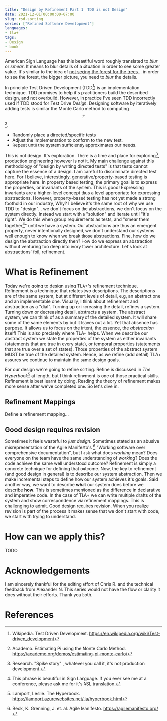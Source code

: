 ```yaml
---
title: "Design by Refinement Part 1: TDD is not Design"
date: 2021-12-01T00:00:00-07:00
slug: rsd-sorting 
series: ["Refined Software Development"]
languages:
- tla+
tags:  
- Design
- book
---
```


American Sign Language has this beautiful word roughly translated to *blur* or *smear*. It means to blur details of a situation in order to see some greater value. It's similar to the idea of [not seeing the forest for the trees](https://idioms.thefreedictionary.com/not+see+the+forest+for+the+trees)... in order to see the forest, the bigger picture, you need to *blur* the details. 

In principle Test Driven Development (TDD[^2]) is an implementation technique. TDD promises to help it's practitioners build the described design, and not overbuild. However, in practice I've seen TDD incorrectly used if TDD stood for Test Drive *Design*. Designing software by iteratively adding tests is similar the Monte Carlo method to computing $$\pi$$[^6]. 

- Randomly place a directed/specific tests
- Adjust the implementation to conform to the new test.
- Repeat until the system sufficiently approximates our needs.

This is not design. It's exploration. There is a time and place for exploring[^3], production engineering however is not it. My main challenge against this methodology of "design by writing directed tests" is that tests cannot capture the essence of a design. I am careful to discriminate directed test here.  For I believe, interestingly, generative/property-based testing is appropriate here. In property based testing, the primary goal is to express the properties, or invariants of the system. This is good! Expressing invariants are a higher-level concept thus a level appropriate for expressing abstractions. However, property-based testing has not yet made a strong foothold in our industry, Why? I believe it's the same root of why we use TDD to "design"... we don't focus on the abstractions, we don't focus on the system directly. Instead we start with a "solution" and iterate until "it's right". We do this when group requirements as tests, and "smear them together[^1]" until we have a system. Our abstractions are thus an emergent property, never intentionally designed, we don't understand our systems well enough to know when we break those abstractions. Fine, how do we design the abstraction directly then? How do we express an abstraction without venturing too deep into ivory tower architecture. Let's look at abstractions' foil, refinement. 

<!-- more -->

# What is Refinement

Today we're going to design using TLA+'s refinement technique. Refinement is a technique that relates two descriptions. The descriptions are of the same system, but at different levels of detail, e.g, an abstract one and an implementable one. Visually, I think about refinement and abstraction as a "dial". Turning up or increasing the detail, refines a system. Turning down or decreasing detail, abstracts a system. The abstract system, we can think of as a summary of the detailed system. It will share some of the same elements by but it leaves out a lot. Yet that absence has purpose. It allows us to focus on the intent, the essence, the *abstraction* itself! This is also precisely where TLA+ helps. When we describe our abstract system we state the properties of the system as either invariants (statements that are true in every state), or temporal properties (statements that are true over a set of states). Those properties of the abstract system MUST be true of the detailed system. Hence, as we refine (add detail) TLA+ assures we continue to maintain the same design goals. 

For our design we're going to refine sorting. Refine is discussed in *The Hyperbook*[^4] at length, but I think refinement is one of those practical skills. Refinement is best learnt by doing. Reading the theory of refinement makes more sense after we've completed one. So let's dive in.

## Refinement Mappings

Define a refinement mapping...


## Good design requires revision

Sometimes it feels wasteful to _just design_. Sometimes stated as an abusive misrepresentation of the Agile Manifesto's [^5] "Working software over comprehensive documentation", but I ask what does _working_ mean? Does everyone on the team have the same understanding of _working_? Does the code achieve the same well understood outcome? Refinement is simply a concrete technique for defining that outcome. Now, the key to refinement (and good design in general) is to describe our system abstraction. Then we make incremental steps to define how our system achieves it's goals. Said another way, we want to describe **what** our system does before we describe **how**. This is sometimes mentioned as the difference in declarative and imperative code. In the case of TLA+ we can write multiple drafts of the system and show correspondence via refinement mappings. This is challenging to admit. Good design requires revision. When you realize revision is part of the process it makes sense that we don't start with code, we start with trying to understand. 

# How can we apply this?

TODO

# Acknowledgements

I am sincerely thankful for the editing effort of Chris R. and the technical feedback from Alexander N. This series would not have the flow or clarity it does without their efforts. Thank you both.

# References

[^1]: This phrase is beautiful in Sign Language. If you ever see me at a conference, please ask me for it's ASL translation. 
[^2]: Wikipedia. Test Driven Development. https://en.wikipedia.org/wiki/Test-driven_development
[^3]: Research. "Spike story" , whatever you call it, it's not production development. 
[^4]: Lamport, Leslie. The Hyperbook. https://lamport.azurewebsites.net/tla/hyperbook.html
[^5]: Beck, K. Grenning, J. et. al. Agile Manifesto. https://agilemanifesto.org/
[^6]: Academo. Estimating Pi using the Monte Carlo Method. https://academo.org/demos/estimating-pi-monte-carlo/